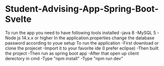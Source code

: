 # Student-Advising-App-Spring-Boot-Svelte
To run the app you need to have following tools installed 
   -java 8
   -MySQL 5
   -Node js 14.x.x or higher
In the application.properties change the database password according to youe setup
To run the application 
 -First download or clone the projecet 
 -Import it to your favorite ide (I prefer eclipse)
 -Then built the project
 -Then run as spring boot app
 -After that open up client derectory in cmd
 -Type "npm install"
 -Type "npm run dev"
 
